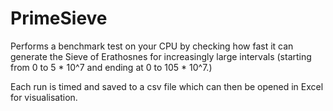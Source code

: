 # PrimeSieve

Performs a benchmark test on your CPU by checking how fast it can generate the Sieve of Erathosnes for increasingly large intervals (starting from 0 to 5 * 10^7 and ending at 0 to 105 * 10^7.)

Each run is timed and saved to a csv file which can then be opened in Excel for visualisation.
